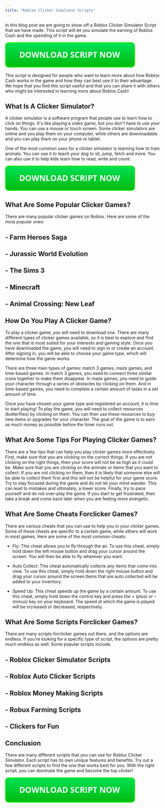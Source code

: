 ```yaml
---
title: "Roblox Clicker Simulator Scripts"
---
```


In this blog post we are going to show off a Roblox Clicker Simulator Script that we have made. This script will let you simulate the earning of Roblox Cash and the spending of it in the game.

[![script button](https://github.com/robloxpaste/robloxpaste.github.io/blob/main/script_button.png?raw=true)](https://rbxpaste.com/latest-script)


This script is designed for people who want to learn more about how Roblox Cash works in the game and how they can best use it to their advantage. We hope that you find this script useful and that you can share it with others who might be interested in learning more about Roblox Cash!

## What Is A Clicker Simulator?
A clicker simulator is a software program that people use to learn how to click on things. It's like playing a video game, but you don't have to use your hands. You can use a mouse or touch screen. Some clicker simulators are online and you play them on your computer, while others are downloadable and you can play them on your phone or tablet.

One of the most common uses for a clicker simulator is learning how to train animals. You can use it to teach your dog to sit, jump, fetch and more. You can also use it to help kids learn how to read, write and count.

[![script button](https://github.com/robloxpaste/robloxpaste.github.io/blob/main/script_button.png?raw=true)](https://rbxpaste.com/latest-script)

## What Are Some Popular Clicker Games?
There are many popular clicker games on Roblox. Here are some of the most popular ones:
##  - Farm Heroes Saga
##  - Jurassic World Evolution
##  - The Sims 3
##  - Minecraft
##  - Animal Crossing: New Leaf

## How Do You Play A Clicker Game?

To play a clicker game, you will need to download one. There are many different types of clicker games available, so it is best to explore and find the one that is most suited for your interests and gaming style. Once you have downloaded the game, you will need to sign in or create an account. After signing in, you will be able to choose your game type, which will determine how the game works. 

There are three main types of games: match 3 games, maze games, and time-based games. In match 3 games, you need to connect three similar icons together to make them disappear. In maze games, you need to guide your character through a series of obstacles by clicking on them. And in time-based games, you need to complete a certain amount of tasks in a set amount of time. 

Once you have chosen your game type and registered an account, it is time to start playing! To play the game, you will need to collect resources (butterflies) by clicking on them. You can then use these resources to buy new items or upgrades for your character. The goal of the game is to earn as much money as possible before the timer runs out.

## What Are Some Tips For Playing Clicker Games?
There are a few tips that can help you play clicker games more effectively. First, make sure that you are clicking on the correct things. If you are not clicking on the right things, then your score will not be as high as it could be. Make sure that you are clicking on the animals or items that you want to collect. If you are not clicking on them, then it is likely that someone else will be able to collect them first and this will not be helpful for your game score. Try to stay focused during the game and do not let your mind wander. This can lead to mistakes and ultimately, a lower score. Finally, try to pace yourself and do not over-play the game. If you start to get frustrated, then take a break and come back later when you are feeling more energetic.

## What Are Some Cheats Forclicker Games?
There are various cheats that you can use to help you in your clicker games. Some of these cheats are specific to a certain game, while others will work in most games. Here are some of the most common cheats:

- Fly: This cheat allows you to fly through the air. To use this cheat, simply hold down the left mouse button and drag your cursor around the screen. You will then be able to fly wherever you want.

- Auto Collect: This cheat automatically collects any items that come into view. To use this cheat, simply hold down the right mouse button and drag your cursor around the screen.Items that are auto collected will be added to your inventory.

- Speed Up: This cheat speeds up the game by a certain amount. To use this cheat, simply hold down the control key and press the + (plus) or – (minus) key on your keyboard. The speed at which the game is played will be increased or decreased, respectively.

## What Are Some Scripts Forclicker Games?
There are many scripts forclicker games out there, and the options are endless. If you're looking for a specific type of script, the options are pretty much endless as well. Some popular scripts include: 
## - Roblox Clicker Simulator Scripts
## - Roblox Auto Clicker Scripts
## - Roblox Money Making Scripts
## - Robux Farming Scripts

## - Clickers for Fun

## Conclusion

There are many different scripts that you can use for Roblox Clicker Simulator. Each script has its own unique features and benefits. Try out a few different scripts to find the one that works best for you. With the right script, you can dominate the game and become the top clicker!

[![script button](https://github.com/robloxpaste/robloxpaste.github.io/blob/main/script_button.png?raw=true)](https://rbxpaste.com/latest-script)
